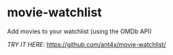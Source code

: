# movie-watchlist
Add movies to your watchlist (using the OMDb API)

*TRY IT HERE*: https://github.com/ant4x/movie-watchlist/
